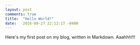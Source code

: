 ```yaml
---
layout: post
comments: true
title:  "Hello World!"
date:   2016-09-27 22:12:17 -0400
---
```

Here's my first post on my blog, written in Markdown. Aaahhh!!!
